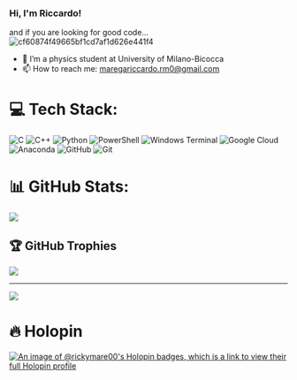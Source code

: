 ### Hi, I'm Riccardo!
and if you are looking for good code...<br/>
![cf60874f49665bf1cd7af1d626e441f4](https://github.com/user-attachments/assets/472595d4-0c93-42b6-8da1-44142c527fe6)<br/>

- 🔭 I’m a physics student at University of Milano-Bicocca
- 📫 How to reach me: maregariccardo.rm0@gmail.com


# 💻 Tech Stack:
![C](https://img.shields.io/badge/c-%2300599C.svg?style=for-the-badge&logo=c&logoColor=white) ![C++](https://img.shields.io/badge/c++-%2300599C.svg?style=for-the-badge&logo=c%2B%2B&logoColor=white) ![Python](https://img.shields.io/badge/python-3670A0?style=for-the-badge&logo=python&logoColor=ffdd54) ![PowerShell](https://img.shields.io/badge/PowerShell-%235391FE.svg?style=for-the-badge&logo=powershell&logoColor=white) ![Windows Terminal](https://img.shields.io/badge/Windows%20Terminal-%234D4D4D.svg?style=for-the-badge&logo=windows-terminal&logoColor=white) ![Google Cloud](https://img.shields.io/badge/GoogleCloud-%234285F4.svg?style=for-the-badge&logo=google-cloud&logoColor=white) ![Anaconda](https://img.shields.io/badge/Anaconda-%2344A833.svg?style=for-the-badge&logo=anaconda&logoColor=white) ![GitHub](https://img.shields.io/badge/github-%23121011.svg?style=for-the-badge&logo=github&logoColor=white) ![Git](https://img.shields.io/badge/git-%23F05033.svg?style=for-the-badge&logo=git&logoColor=white)
# 📊 GitHub Stats:
![](https://github-readme-stats.vercel.app/api?username=RiCkymare00&theme=dark&hide_border=false&include_all_commits=false&count_private=false)<br/>


## 🏆 GitHub Trophies
![](https://github-profile-trophy.vercel.app/?username=RiCkymare00&theme=radical&no-frame=false&no-bg=true&margin-w=4)

---
[![](https://visitcount.itsvg.in/api?id=RiCkymare00&icon=0&color=0)](https://visitcount.itsvg.in)

<!-- Proudly created with GPRM ( https://gprm.itsvg.in ) -->

# 🔥 Holopin
[![An image of @rickymare00's Holopin badges, which is a link to view their full Holopin profile](https://holopin.me/rickymare00)](https://holopin.io/@rickymare00)
